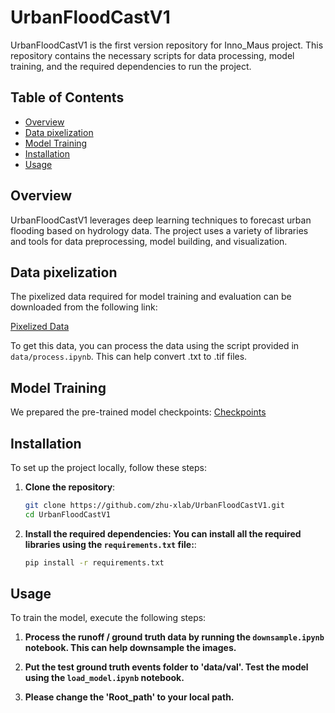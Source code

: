 # UrbanFloodCastV1

UrbanFloodCastV1 is the first version repository for Inno_Maus project. This repository contains the necessary scripts for data processing, model training, and the required dependencies to run the project.

## Table of Contents
- [Overview](#overview)
- [Data pixelization](#data-pixelization)
- [Model Training](#model-training)
- [Installation](#installation)
- [Usage](#usage)


## Overview
UrbanFloodCastV1 leverages deep learning techniques to forecast urban flooding based on hydrology data. The project uses a variety of libraries and tools for data preprocessing, model building, and visualization.

## Data pixelization
The pixelized data required for model training and evaluation can be downloaded from the following link:

[Pixelized Data](https://syncandshare.lrz.de/getlink/fi8DyhtffyaeNgMR8u7dh8/output)

To get this data, you can process the data using the script provided in `data/process.ipynb`. This can help convert .txt to .tif files.

## Model Training
We prepared the pre-trained model checkpoints: [Checkpoints](https://syncandshare.lrz.de/getlink/fiPWiw7f7nsxXXPBWVN7g/checkpoints)

## Installation
To set up the project locally, follow these steps:

1. **Clone the repository**:
   ```bash
   git clone https://github.com/zhu-xlab/UrbanFloodCastV1.git
   cd UrbanFloodCastV1

2. **Install the required dependencies: You can install all the required libraries using the `requirements.txt` file:**:
   ```bash
   pip install -r requirements.txt

## Usage
To train the model, execute the following steps:
   
1. **Process the runoff / ground truth data by running the `downsample.ipynb` notebook. This can help downsample the images.**
   
2. **Put the test ground truth events folder to 'data/val'. Test the model using the `load_model.ipynb` notebook.**

3. **Please change the 'Root_path' to your local path.**

